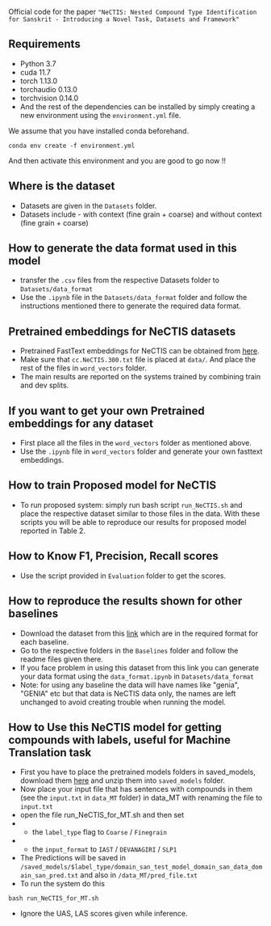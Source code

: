 Official code for the paper `"NeCTIS: Nested Compound Type Identification for Sanskrit - Introducing a Novel Task, Datasets and Framework"`

## Requirements

* Python 3.7 
* cuda  11.7
* torch              1.13.0
* torchaudio         0.13.0
* torchvision        0.14.0
* And the rest of the dependencies can be installed by simply creating a new environment using the `environment.yml` file.

We assume that you have installed conda beforehand. 

```
conda env create -f environment.yml
```
And then activate this environment and you are good to go now !!

## Where is the dataset 
* Datasets are given in the `Datasets` folder.
* Datasets include - with context (fine grain + coarse) and without context (fine grain + coarse)


## How to generate the data format used in this model
* transfer the `.csv` files from the respective Datasets folder to `Datasets/data_format`
* Use the `.ipynb` file in the  `Datasets/data_format` folder and follow the instructions mentioned there to generate the required data format.


## Pretrained embeddings for NeCTIS datasets
* Pretrained FastText embeddings for NeCTIS can be obtained from [here](https://drive.google.com/drive/folders/1dM4u3cb1XDF_Z866t6VQmn2NeyK4nirW?usp=drive_link).
* Make sure that `cc.NeCTIS.300.txt` file is placed at `data/`. And place the rest of the files in `word_vectors` folder.
* The main results are reported on the systems trained by combining train and dev splits. 


## If you want to get your own Pretrained embeddings for any dataset
* First place all the files in the `word_vectors` folder as mentioned above.
* Use the `.ipynb` file in `word_vectors` folder and generate your own fasttext embeddings.


## How to train Proposed model for NeCTIS
* To run proposed system: simply run bash script `run_NeCTIS.sh` and place the respective dataset similar to those files in the data. With these scripts you will be able to reproduce our results for proposed model reported in Table 2.

## How to Know F1, Precision, Recall scores
* Use the script provided in `Evaluation` folder to get the scores.


## How to reproduce the results shown for other baselines
* Download the dataset from this [link](https://drive.google.com/drive/folders/1nr5keSzfeQuNWabX4CcWEHn9269RWNNB?usp=sharing) which are in the required format for each baseline.
* Go to the respective folders in the `Baselines` folder and follow the readme files given there.
* If you face problem in using this dataset from this link you can generate your data format using the `data_format.ipynb` in `Datasets/data_format`
* Note: for using any baseline the data will have names like "genia", "GENIA" etc but that data is NeCTIS data only, the names are left unchanged to avoid creating trouble when running the model.



## How to Use this NeCTIS model for getting compounds with labels, useful for Machine Translation task
* First you have to place the pretrained models folders in saved_models, download them [here](https://drive.google.com/drive/folders/1rHoRCxu94KeXhBXHMfb0_qDWpXYz-agT?usp=sharing) and unzip them into `saved_models` folder.
* Now place your input file that has sentences with compounds in them (see the `input.txt` in `data_MT` folder) in data_MT with renaming the file to `input.txt`
* open the file run_NeCTIS_for_MT.sh and then set 
* * the `label_type` flag to `Coarse` / `Finegrain` 
* * the `input_format` to `IAST` / `DEVANAGIRI` / `SLP1` 
* The Predictions will be saved in `/saved_models/$label_type/domain_san_test_model_domain_san_data_domain_san_pred.txt` and also in `/data_MT/pred_file.txt`
* To run the system do this
```
bash run_NeCTIS_for_MT.sh
```
* Ignore the UAS, LAS scores given while inference.

